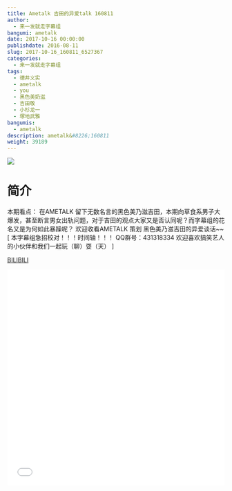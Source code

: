 ```yaml
---
title: Ametalk 吉田的异爱talk 160811
author: 
  - 来一发就走字幕组
bangumi: ametalk
date: 2017-10-16 00:00:00
publishdate: 2016-08-11
slug: 2017-10-16_160811_6527367
categories: 
  - 来一发就走字幕组
tags: 
  - 德井义实
  - ametalk
  - you
  - 黑色美奶滋
  - 吉田敬
  - 小杉龙一
  - 塚地武雅
bangumis: 
  - ametalk
description: ametalk&#8226;160811
weight: 39189
---
```


![](https://i.imgur.com/2BsoJAi.jpg)

# 简介  
本期看点： 在AMETALK 留下无数名言的黑色美乃滋吉田，本期向草食系男子大爆发，甚至断言男女出轨问题，对于吉田的观点大家又是否认同呢？而字幕组的花名又是为何如此暴躁呢？
欢迎收看AMETALK 策划 黑色美乃滋吉田的异爱谈话~~
[ 本字幕组急招校对！！！时间轴！！！ QQ群号：431318334 欢迎喜欢搞笑艺人的小伙伴和我们一起玩（聊）耍（天） ]

  [BILIBILI](https://www.bilibili.com/video/av6527367/)


<div class="vcontainer">  <iframe class='video' src="//www.bilibili.com/html/html5player.html?cid=10619066&aid=6527367" width="100%" height="500" frameborder="0" allowfullscreen="allowfullscreen"></iframe></div>
